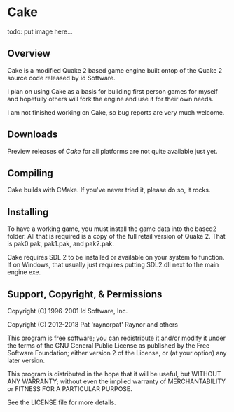 # Cake
todo: put image here...

## Overview

Cake is a modified Quake 2 based game engine built ontop of the Quake 2 source code released by id Software.

I plan on using Cake as a basis for building first person games for myself and hopefully others will fork the engine and use it for their own needs.

I am not finished working on Cake, so bug reports are very much welcome. 

## Downloads

Preview releases of _Cake_ for all platforms are not quite available just yet.

## Compiling

Cake builds with CMake. If you've never tried it, please do so, it rocks.

## Installing

To have a working game, you must install the game data into the baseq2 folder. 
All that is required is a copy of the full retail version of Quake 2. That is pak0.pak, pak1.pak, and pak2.pak.

Cake requires SDL 2 to be installed or available on your system to function.
If on Windows, that usually just requires putting SDL2.dll next to the main engine exe.

## Support, Copyright, & Permissions

Copyright (C) 1996-2001 Id Software, Inc.

Copyright (C) 2012-2018 Pat 'raynorpat' Raynor and others

This program is free software; you can redistribute it and/or modify it under 
the terms of the GNU General Public License as published by the Free Software 
Foundation; either version 2 of the License, or (at your option) any later 
version.

This program is distributed in the hope that it will be useful, but WITHOUT ANY 
WARRANTY; without even the implied warranty of MERCHANTABILITY or FITNESS FOR A 
PARTICULAR PURPOSE.

See the LICENSE file for more details.
